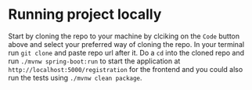 # Running project locally

Start by cloning the repo to your machine by clciking on the `Code` button above and select your preferred way of cloning the repo. In your terminal run `git clone`  and paste repo url after it. Do a `cd` into the cloned repo and run `./mvnw spring-boot:run` to start the application at `http://localhost:5000/registration` for the frontend and you could also run the tests using `./mvnw clean package`.
